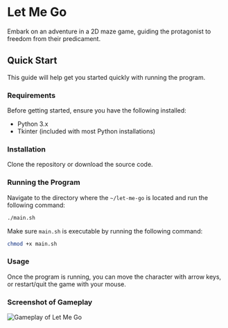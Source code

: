 # Let Me Go
Embark on an adventure in a 2D maze game, guiding the protagonist to freedom from their predicament.

## Quick Start
This guide will help get you started quickly with running the program.

### Requirements
Before getting started, ensure you have the following installed:
- Python 3.x
- Tkinter (included with most Python installations)

### Installation
Clone the repository or download the source code.

### Running the Program
Navigate to the directory where the `~/let-me-go` is located and run the following command:
```bash
./main.sh
```
Make sure `main.sh` is executable by running the following command:
```bash
chmod +x main.sh
```

### Usage
Once the program is running, you can move the character with arrow keys, or restart/quit the game with your mouse.

### Screenshot of Gameplay
![Gameplay of Let Me Go](https://github.com/AhGr3y/let-me-go/tree/main/assets/images/let-me-go-gameplay.png)